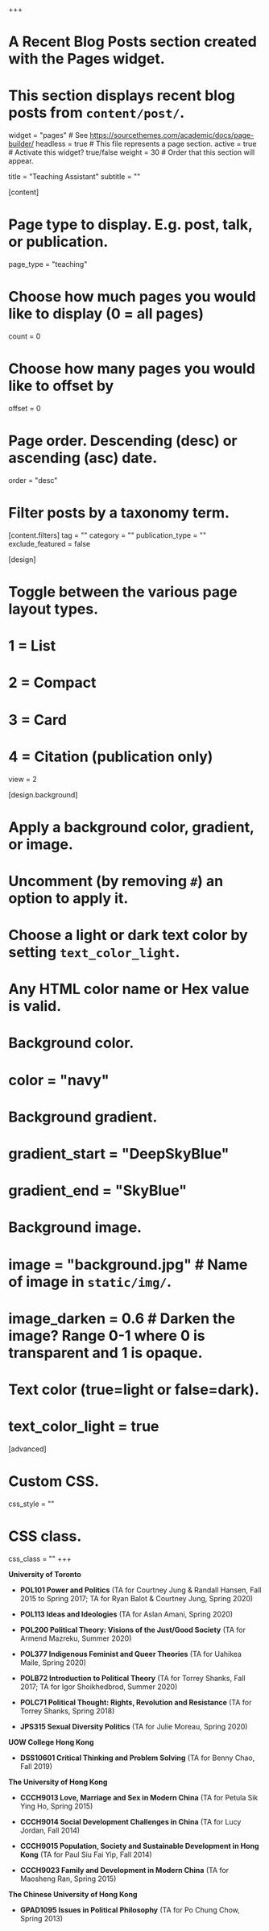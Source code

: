 +++
# A Recent Blog Posts section created with the Pages widget.
# This section displays recent blog posts from `content/post/`.

widget = "pages"  # See https://sourcethemes.com/academic/docs/page-builder/
headless = true  # This file represents a page section.
active = true  # Activate this widget? true/false
weight = 30  # Order that this section will appear.

title = "Teaching Assistant"
subtitle = ""

[content]
  # Page type to display. E.g. post, talk, or publication.
  page_type = "teaching"
  
  # Choose how much pages you would like to display (0 = all pages)
  count = 0
  
  # Choose how many pages you would like to offset by
  offset = 0

  # Page order. Descending (desc) or ascending (asc) date.
  order = "desc"

  # Filter posts by a taxonomy term.
  [content.filters]
    tag = ""
    category = ""
    publication_type = ""
    exclude_featured = false
  
[design]
  # Toggle between the various page layout types.
  #   1 = List
  #   2 = Compact
  #   3 = Card
  #   4 = Citation (publication only)
  view = 2
  
[design.background]
  # Apply a background color, gradient, or image.
  #   Uncomment (by removing `#`) an option to apply it.
  #   Choose a light or dark text color by setting `text_color_light`.
  #   Any HTML color name or Hex value is valid.
  
  # Background color.
  # color = "navy"
  
  # Background gradient.
 # gradient_start = "DeepSkyBlue"
 # gradient_end = "SkyBlue"
  
  # Background image.
  # image = "background.jpg"  # Name of image in `static/img/`.
  # image_darken = 0.6  # Darken the image? Range 0-1 where 0 is transparent and 1 is opaque.

  # Text color (true=light or false=dark).
  # text_color_light = true  
  
[advanced]
 # Custom CSS. 
 css_style = ""
 
 # CSS class.
 css_class = ""
+++

**University of Toronto**

* **POL101 Power and Politics** (TA for Courtney Jung & Randall Hansen, Fall 2015 to Spring 2017; TA for Ryan Balot & Courtney Jung, Spring 2020)

* **POL113 Ideas and Ideologies** (TA for Aslan Amani, Spring 2020)

* **POL200 Political Theory: Visions of the Just/Good Society** (TA for Armend Mazreku, Summer 2020)

* **POL377 Indigenous Feminist and Queer Theories** (TA for Uahikea Maile, Spring 2020)

* **POLB72 Introduction to Political Theory** (TA for Torrey Shanks, Fall 2017; TA for Igor Shoikhedbrod, Summer 2020)

* **POLC71 Political Thought: Rights, Revolution and Resistance** (TA for Torrey Shanks, Spring 2018)

* **JPS315 Sexual Diversity Politics** (TA for Julie Moreau, Spring 2020)

**UOW College Hong Kong**

* **DSS10601 Critical Thinking and Problem Solving** (TA for Benny Chao, Fall 2019)

**The University of Hong Kong**

* **CCCH9013 Love, Marriage and Sex in Modern China** (TA for Petula Sik Ying Ho, Spring 2015)

* **CCCH9014 Social Development Challenges in China** (TA for Lucy Jordan, Fall 2014)

* **CCCH9015 Population, Society and Sustainable Development in Hong Kong** (TA for Paul Siu Fai Yip, Fall 2014)

* **CCCH9023 Family and Development in Modern China** (TA for Maosheng Ran, Spring 2015)

**The Chinese University of Hong Kong**

* **GPAD1095 Issues in Political Philosophy** (TA for Po Chung Chow, Spring 2013)


